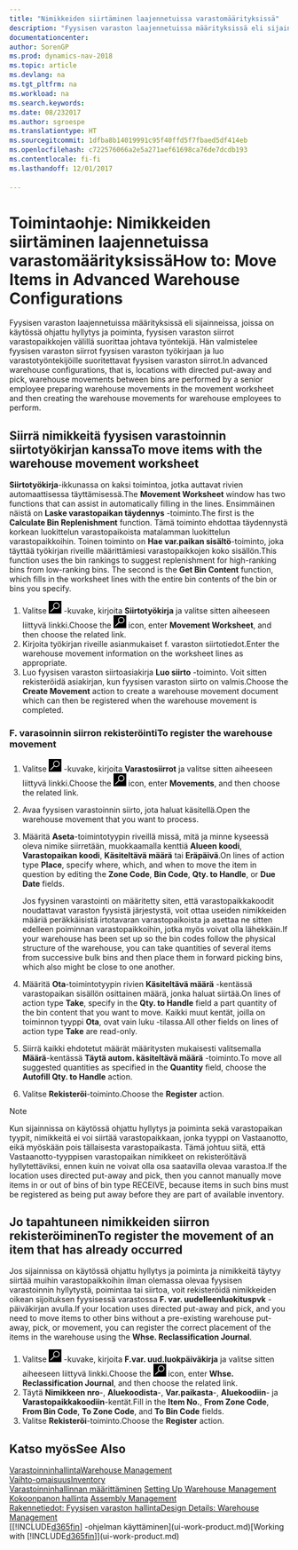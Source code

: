 ```yaml
---
title: "Nimikkeiden siirtäminen laajennetuissa varastomäärityksissä"
description: "Fyysisen varaston laajennetuissa määrityksissä eli sijainneissa, joissa on käytössä ohjattu hyllytys ja poiminta, fyysisen varaston siirrot varastopaikkojen välillä suorittaa johtava työntekijä. Hän valmistelee fyysisen varaston siirrot fyysisen varaston työkirjaan ja luo varastotyöntekijöille suoritettavat fyysisen varaston siirrot."
documentationcenter: 
author: SorenGP
ms.prod: dynamics-nav-2018
ms.topic: article
ms.devlang: na
ms.tgt_pltfrm: na
ms.workload: na
ms.search.keywords: 
ms.date: 08/232017
ms.author: sgroespe
ms.translationtype: HT
ms.sourcegitcommit: 1dfba8b14019991c95f40ffd5f7fbaed5df414eb
ms.openlocfilehash: c722576066a2e5a271aef61698ca76de7dcdb193
ms.contentlocale: fi-fi
ms.lasthandoff: 12/01/2017

---
```

# <a name="how-to-move-items-in-advanced-warehouse-configurations"></a><span data-ttu-id="122fb-103">Toimintaohje: Nimikkeiden siirtäminen laajennetuissa varastomäärityksissä</span><span class="sxs-lookup"><span data-stu-id="122fb-103">How to: Move Items in Advanced Warehouse Configurations</span></span>
<span data-ttu-id="122fb-104">Fyysisen varaston laajennetuissa määrityksissä eli sijainneissa, joissa on käytössä ohjattu hyllytys ja poiminta, fyysisen varaston siirrot varastopaikkojen välillä suorittaa johtava työntekijä. Hän valmistelee fyysisen varaston siirrot fyysisen varaston työkirjaan ja luo varastotyöntekijöille suoritettavat fyysisen varaston siirrot.</span><span class="sxs-lookup"><span data-stu-id="122fb-104">In advanced warehouse configurations, that is, locations with directed put-away and pick, warehouse movements between bins are performed by a senior employee preparing warehouse movements in the movement worksheet and then creating the warehouse movements for warehouse employees to perform.</span></span>  

## <a name="to-move-items-with-the-warehouse-movement-worksheet"></a><span data-ttu-id="122fb-105">Siirrä nimikkeitä fyysisen varastoinnin siirtotyökirjan kanssa</span><span class="sxs-lookup"><span data-stu-id="122fb-105">To move items with the warehouse movement worksheet</span></span>
<span data-ttu-id="122fb-106">**Siirtotyökirja**-ikkunassa on kaksi toimintoa, jotka auttavat rivien automaattisessa täyttämisessä.</span><span class="sxs-lookup"><span data-stu-id="122fb-106">The **Movement Worksheet** window has two functions that can assist in automatically filling in the lines.</span></span> <span data-ttu-id="122fb-107">Ensimmäinen näistä on **Laske varastopaikan täydennys** -toiminto.</span><span class="sxs-lookup"><span data-stu-id="122fb-107">The first is the **Calculate Bin Replenishment** function.</span></span> <span data-ttu-id="122fb-108">Tämä toiminto ehdottaa täydennystä korkean luokittelun varastopaikoista matalamman luokittelun varastopaikkoihin. Toinen toiminto on **Hae var.paikan sisältö**-toiminto, joka täyttää työkirjan riveille määrittämiesi varastopaikkojen koko sisällön.</span><span class="sxs-lookup"><span data-stu-id="122fb-108">This function uses the bin rankings to suggest replenishment for high-ranking bins from low-ranking bins. The second is the **Get Bin Content** function, which fills in the worksheet lines with the entire bin contents of the bin or bins you specify.</span></span>

1.  <span data-ttu-id="122fb-109">Valitse ![Etsi sivu tai raportti](media/ui-search/search_small.png "Etsi sivu tai raportti -kuvake") -kuvake, kirjoita **Siirtotyökirja** ja valitse sitten aiheeseen liittyvä linkki.</span><span class="sxs-lookup"><span data-stu-id="122fb-109">Choose the ![Search for Page or Report](media/ui-search/search_small.png "Search for Page or Report icon") icon, enter **Movement Worksheet**, and then choose the related link.</span></span>  
2.  <span data-ttu-id="122fb-110">Kirjoita työkirjan riveille asianmukaiset f. varaston siirtotiedot.</span><span class="sxs-lookup"><span data-stu-id="122fb-110">Enter the warehouse movement information on the worksheet lines as appropriate.</span></span>  
3. <span data-ttu-id="122fb-111">Luo fyysisen varaston siirtoasiakirja **Luo siirto** -toiminto. Voit sitten rekisteröidä asiakirjan, kun fyysisen varaston siirto on valmis.</span><span class="sxs-lookup"><span data-stu-id="122fb-111">Choose the **Create Movement** action to create a warehouse movement document which can then be registered when the warehouse movement is completed.</span></span>  

### <a name="to-register-the-warehouse-movement"></a><span data-ttu-id="122fb-112">F. varasoinnin siirron rekisteröinti</span><span class="sxs-lookup"><span data-stu-id="122fb-112">To register the warehouse movement</span></span>  
1.  <span data-ttu-id="122fb-113">Valitse ![Etsi sivu tai raportti](media/ui-search/search_small.png "Etsi sivu tai raportti -kuvake") -kuvake, kirjoita **Varastosiirrot** ja valitse sitten aiheeseen liittyvä linkki.</span><span class="sxs-lookup"><span data-stu-id="122fb-113">Choose the ![Search for Page or Report](media/ui-search/search_small.png "Search for Page or Report icon") icon, enter **Movements**, and then choose the related link.</span></span>  
2.  <span data-ttu-id="122fb-114">Avaa fyysisen varastoinnin siirto, jota haluat käsitellä.</span><span class="sxs-lookup"><span data-stu-id="122fb-114">Open the warehouse movement that you want to process.</span></span>  
3.  <span data-ttu-id="122fb-115">Määritä **Aseta**-toimintotyypin riveillä missä, mitä ja minne kyseessä oleva nimike siirretään, muokkaamalla kenttiä **Alueen koodi**, **Varastopaikan koodi**, **Käsiteltävä määrä** tai **Eräpäivä**.</span><span class="sxs-lookup"><span data-stu-id="122fb-115">On lines of action type **Place**, specify where, which, and when to move the item in question by editing the **Zone Code**, **Bin Code**, **Qty. to Handle**, or **Due Date** fields.</span></span>  

    <span data-ttu-id="122fb-116">Jos fyysinen varastointi on määritetty siten, että varastopaikkakoodit noudattavat varaston fyysistä järjestystä, voit ottaa useiden nimikkeiden määriä peräkkäisistä irtotavaran varastopaikoista ja asettaa ne sitten edelleen poiminnan varastopaikkoihin, jotka myös voivat olla lähekkäin.</span><span class="sxs-lookup"><span data-stu-id="122fb-116">If your warehouse has been set up so the bin codes follow the physical structure of the warehouse, you can take quantities of several items from successive bulk bins and then place them in forward picking bins, which also might be close to one another.</span></span>  
4.  <span data-ttu-id="122fb-117">Määritä **Ota**-toimintotyypin rivien **Käsiteltävä määrä** -kentässä varastopaikan sisällön osittainen määrä, jonka haluat siirtää.</span><span class="sxs-lookup"><span data-stu-id="122fb-117">On lines of action type **Take**, specify in the **Qty. to Handle** field a part quantity of the bin content that you want to move.</span></span> <span data-ttu-id="122fb-118">Kaikki muut kentät, joilla on toiminnon tyyppi **Ota**, ovat vain luku -tilassa.</span><span class="sxs-lookup"><span data-stu-id="122fb-118">All other fields on lines of action type **Take** are read-only.</span></span>  
5.  <span data-ttu-id="122fb-119">Siirrä kaikki ehdotetut määrät määritysten mukaisesti valitsemalla **Määrä**-kentässä **Täytä autom. käsiteltävä määrä** -toiminto.</span><span class="sxs-lookup"><span data-stu-id="122fb-119">To move all suggested quantities as specified in the **Quantity** field, choose the **Autofill Qty. to Handle** action.</span></span>  
6. <span data-ttu-id="122fb-120">Valitse **Rekisteröi**-toiminto.</span><span class="sxs-lookup"><span data-stu-id="122fb-120">Choose the **Register** action.</span></span>  

> [!NOTE]  
>  <span data-ttu-id="122fb-121">Kun sijainnissa on käytössä ohjattu hyllytys ja poiminta sekä varastopaikan tyypit, nimikkeitä ei voi siirtää varastopaikkaan, jonka tyyppi on Vastaanotto, eikä myöskään pois tällaisesta varastopaikasta. Tämä johtuu siitä, että Vastaanotto-tyyppisen varastopaikan nimikkeet on rekisteröitävä hyllytettäviksi, ennen kuin ne voivat olla osa saatavilla olevaa varastoa.</span><span class="sxs-lookup"><span data-stu-id="122fb-121">If the location uses directed put-away and pick, then you cannot manually move items in or out of bins of bin type RECEIVE, because items in such bins must be registered as being put away before they are part of available inventory.</span></span>

## <a name="to-register-the-movement-of-an-item-that-has-already-occurred"></a><span data-ttu-id="122fb-122">Jo tapahtuneen nimikkeiden siirron rekisteröiminen</span><span class="sxs-lookup"><span data-stu-id="122fb-122">To register the movement of an item that has already occurred</span></span>  
<span data-ttu-id="122fb-123">Jos sijainnissa on käytössä ohjattu hyllytys ja poiminta ja nimikkeitä täytyy siirtää muihin varastopaikkoihin ilman olemassa olevaa fyysisen varastoinnin hyllytystä, poimintaa tai siirtoa, voit rekisteröidä nimikkeiden oikean sijoituksen fyysisessä varastossa **F. var. uudelleenluokituspvk** -päiväkirjan avulla.</span><span class="sxs-lookup"><span data-stu-id="122fb-123">If your location uses directed put-away and pick, and you need to move items to other bins without a pre-existing warehouse put-away, pick, or movement, you can register the correct placement of the items in the warehouse using the **Whse. Reclassification Journal**.</span></span>

1.  <span data-ttu-id="122fb-124">Valitse ![Etsi sivu tai raportti](media/ui-search/search_small.png "Etsi sivu tai raportti -kuvake") -kuvake, kirjoita **F.var. uud.luokpäiväkirja** ja valitse sitten aiheeseen liittyvä linkki.</span><span class="sxs-lookup"><span data-stu-id="122fb-124">Choose the ![Search for Page or Report](media/ui-search/search_small.png "Search for Page or Report icon") icon, enter **Whse. Reclassification Journal**, and then choose the related link.</span></span>  
2.  <span data-ttu-id="122fb-125">Täytä **Nimikkeen nro**-, **Aluekoodista**-, **Var.paikasta**-, **Aluekoodiin**- ja **Varastopaikkakoodiin**-kentät.</span><span class="sxs-lookup"><span data-stu-id="122fb-125">Fill in the **Item No.**, **From Zone Code**, **From Bin Code**, **To Zone Code**, and **To Bin Code** fields.</span></span>  
3.  <span data-ttu-id="122fb-126">Valitse **Rekisteröi**-toiminto.</span><span class="sxs-lookup"><span data-stu-id="122fb-126">Choose the **Register** action.</span></span>  

## <a name="see-also"></a><span data-ttu-id="122fb-127">Katso myös</span><span class="sxs-lookup"><span data-stu-id="122fb-127">See Also</span></span>  
[<span data-ttu-id="122fb-128">Varastoinninhallinta</span><span class="sxs-lookup"><span data-stu-id="122fb-128">Warehouse Management</span></span>](warehouse-manage-warehouse.md)  
[<span data-ttu-id="122fb-129">Vaihto-omaisuus</span><span class="sxs-lookup"><span data-stu-id="122fb-129">Inventory</span></span>](inventory-manage-inventory.md)  
<span data-ttu-id="122fb-130">[Varastoinninhallinnan määrittäminen](warehouse-setup-warehouse.md)   </span><span class="sxs-lookup"><span data-stu-id="122fb-130">[Setting Up Warehouse Management](warehouse-setup-warehouse.md)   </span></span>  
<span data-ttu-id="122fb-131">[Kokoonpanon hallinta](assembly-assemble-items.md)  </span><span class="sxs-lookup"><span data-stu-id="122fb-131">[Assembly Management](assembly-assemble-items.md)  </span></span>  
[<span data-ttu-id="122fb-132">Rakennetiedot: Fyysisen varaston hallinta</span><span class="sxs-lookup"><span data-stu-id="122fb-132">Design Details: Warehouse Management</span></span>](design-details-warehouse-management.md)  
<span data-ttu-id="122fb-133">[[!INCLUDE[d365fin](includes/d365fin_md.md)] -ohjelman käyttäminen](ui-work-product.md)</span><span class="sxs-lookup"><span data-stu-id="122fb-133">[Working with [!INCLUDE[d365fin](includes/d365fin_md.md)]](ui-work-product.md)</span></span>

